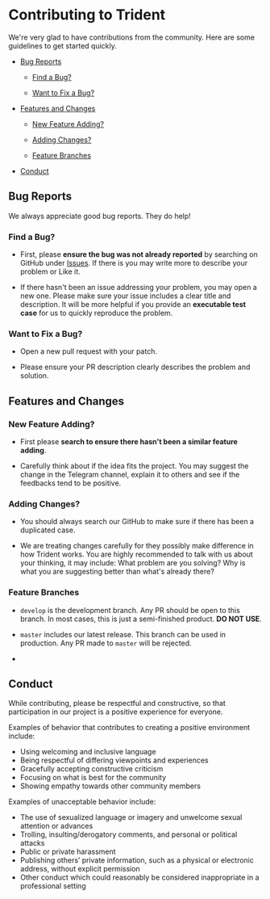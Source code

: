 # Contributing to Trident

We're very glad to have contributions from the community. Here are some guidelines to get started quickly.

- [Bug Reports](#bug-reports)

  - [Find a Bug?](#find-a-bug) 

  - [Want to Fix a Bug?](#want-to-fix-a-bug)

- [Features and Changes](#features-and-changes)

  - [New Feature Adding?](#new-feature-adding)

  - [Adding Changes?](#adding-changes)

  - [Feature Branches](#feature-branches)

- [Conduct](#conduct)


## Bug Reports

We always appreciate good bug reports. They do help!

### Find a Bug?

- First, please **ensure the bug was not already reported** by searching on GitHub under [Issues](https://github.com/tronprotocol/trident/issues). If there is you may write more to describe your problem or Like it.

- If there hasn't been an issue addressing your problem, you may open a new one. Please make sure your issue includes a clear title and description. It will be more helpful if you provide an **executable test case** for us to quickly reproduce the problem.

### Want to Fix a Bug?

- Open a new pull request with your patch.

- Please ensure your PR description clearly describes the problem and solution.

## Features and Changes

### New Feature Adding?

- First please **search to ensure there hasn't been a similar feature adding**. 

- Carefully think about if the idea fits the project. You may suggest the change in the Telegram channel, explain it to others and see if the feedbacks tend to be positive. 

### Adding Changes?

- You should always search our GitHub to make sure if there has been a duplicated case.

- We are treating changes carefully for they possibly make difference in how Trident works. You are highly recommended to talk with us about your thinking, it may include: What problem are you solving? Why is what you are suggesting better than what's already there?

### Feature Branches

- `develop` is the development branch. Any PR should be open to this branch. In most cases, this is just a semi-finished product. **DO NOT USE**.

- `master` includes our latest release. This branch can be used in production. Any PR made to `master` will be rejected.

- 

## Conduct 

While contributing, please be respectful and constructive, so that participation in our project is a positive experience for everyone.

Examples of behavior that contributes to creating a positive environment include:

- Using welcoming and inclusive language
- Being respectful of differing viewpoints and experiences
- Gracefully accepting constructive criticism
- Focusing on what is best for the community
- Showing empathy towards other community members

 Examples of unacceptable behavior include:

- The use of sexualized language or imagery and unwelcome sexual attention or advances
- Trolling, insulting/derogatory comments, and personal or political attacks
- Public or private harassment
- Publishing others’ private information, such as a physical or electronic address, without explicit permission
- Other conduct which could reasonably be considered inappropriate in a professional setting